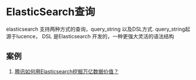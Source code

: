 # ElasticSearch查询
elasticsearch 支持两种方式的查询，query_string 以及DSL方式. query_string起源于lucence， DSL 是Elasticsearch 开发的，一种更强大灵活的语法结构

## 案例

1. [腾讯如何用Elasticsearch挖掘万亿数据价值？
](https://juejin.im/post/5e1eaeb4e51d451c5219364c?utm_source=gold_browser_extension)
